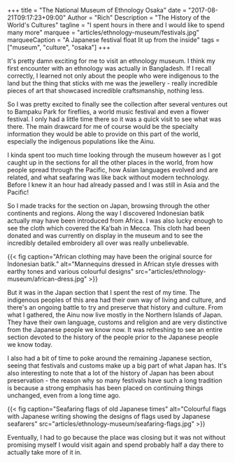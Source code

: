 +++
title = "The National Museum of Ethnology Osaka"
date = "2017-08-21T09:17:23+09:00"
Author = "Rich"
Description = "The History of the World's Cultures"
tagline = "I spent hours in there and I would like to spend many more"
marquee = "articles/ethnology-museum/festivals.jpg"
marqueeCaption = "A Japanese festival float lit up from the inside"
tags = ["museum", "culture", "osaka"]
+++

It's pretty damn exciting for me to visit an ethnology museum. I think my first encounter with an ethnology was actually in Bangladesh. If I recall correctly, I learned not only about the people who were indigenous to the land but the thing that sticks with me was the jewellery - really incredible pieces of art that showcased incredible craftsmanship, nothing less.

So I was pretty excited to finally see the collection after several ventures out to Bampaku Park for fireflies, a world music festival and even a flower festival. I only had a little time there so it was a quick visit to see what was there. The main drawcard for me of course would be the specialty information they would be able to provide on this part of the world, especially the indigenous populations like the Ainu.

I kinda spent too much time looking through the museum however as I got caught up in the sections for all the other places in the world, from how people spread through the Pacific, how Asian languages evolved and are related, and what seafaring was like back without modern technology. Before I knew it an hour had already passed and I was still in Asia and the Pacific!

So I made tracks for the section on Japan, browsing through the other continents and regions. Along the way I discovered Indonesian batik actually may have been introduced from Africa. I was also lucky enough to see the cloth which covered the Ka'bah in Mecca. This cloth had been donated and was currently on display in the museum and to see the incredibly detailed embroidery all over was really unbelievable.

{{< fig caption="African clothing may have been the original source for Indonesian batik." alt="Mannequins dressed in African style dresses with earthy tones and various colourful designs" src="articles/ethnology-museum/african-dress.jpg" >}}

But it was in the Japan section that I spent the rest of my time. The indigenous peoples of this area had their own way of living and culture, and there's an ongoing battle to try and preserve that history and culture. From what I gathered, the Ainu now live mostly in the Northern Islands of Japan. They have their own language, customs and religion and are very distinctive from the Japanese people we know now. It was refreshing to see an entire section devoted to the history of the people prior to the Japanese people we know today.

I also had a bit of time to poke around the remaining Japanese section, seeing that festivals and customs make up a big part of what Japan has. It's also interesting to note that a lot of the history of Japan has been about preservation - the reason why so many festivals have such a long tradition is because a strong emphasis has been placed on continuing things unchanged, even from a long time ago.

{{< fig caption="Seafaring flags of old Japanese times" alt="Colourful flags with Japanese writing showing the designs of flags used by Japanese seafarers" src="articles/ethnology-museum/seafaring-flags.jpg" >}}

Eventually, I had to go because the place was closing but it was not without promising myself I would visit again and spend probably half a day there to actually take more of it in.
